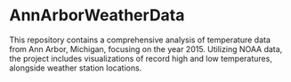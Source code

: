 # AnnArborWeatherData
This repository contains a comprehensive analysis of temperature data from Ann Arbor, Michigan, focusing on the year 2015. Utilizing NOAA data, the project includes visualizations of record high and low temperatures, alongside weather station locations. 
